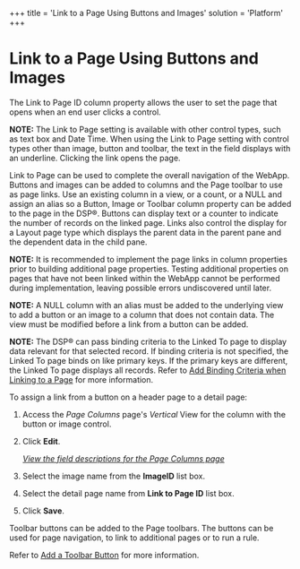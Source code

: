 +++
title = 'Link to a Page Using Buttons and Images'
solution = 'Platform'
+++

# Link to a Page Using Buttons and Images

The Link to Page ID column property allows the user to set the page that
opens when an end user clicks a control.

**NOTE:** The Link to Page setting is available with other control
types, such as text box and Date Time. When using the Link to Page
setting with control types other than image, button and toolbar, the
text in the field displays with an underline. Clicking the link opens
the page.

Link to Page can be used to complete the overall navigation of the
WebApp. Buttons and images can be added to columns and the Page toolbar
to use as page links. Use an existing column in a view, or a count, or a
NULL and assign an alias so a Button, Image or Toolbar column property
can be added to the page in the DSP®. Buttons can display text or a
counter to indicate the number of records on the linked page. Links also
control the display for a Layout page type which displays the parent
data in the parent pane and the dependent data in the child pane.

**NOTE:** It is recommended to implement the page links in column
properties prior to building additional page properties. Testing
additional properties on pages that have not been linked within the
WebApp cannot be performed during implementation, leaving possible
errors undiscovered until later.

**NOTE:** A NULL column with an alias must be added to the underlying
view to add a button or an image to a column that does not contain data.
The view must be modified before a link from a button can be added.

**NOTE:** The DSP® can pass binding criteria to the Linked To page to
display data relevant for that selected record. If binding criteria is
not specified, the Linked To page binds on like primary keys. If the
primary keys are different, the Linked To page displays all records.
Refer to [Add Binding Criteria when Linking to a
Page](Add%20Binding%20Criteria%20when%20Linking%20to%20a%20Page) for
more information.

To assign a link from a button on a header page to a detail page:

1.  <span id="Column Properties Navigation" class="popUpLink">Access the
    *Page Columns* page</span>'s *Vertical* View for the column with the
    button or image control.

2.  Click **Edit**.
    
    *[View the field descriptions for the Page Columns
    page](../Sys_Admin/Page_Desc/Page_Columns_H)*

3.  Select the image name from the **ImageID** list box.

4.  Select the detail page name from **Link to Page ID** list box.

5.  Click **Save**.

Toolbar buttons can be added to the Page toolbars. The buttons can be
used for page navigation, to link to additional pages or to run a rule.

Refer to [Add a Toolbar
Button](../Sys_Admin/Use_Cases/Add%20a%20Toolbar%20Button) for more
information.
